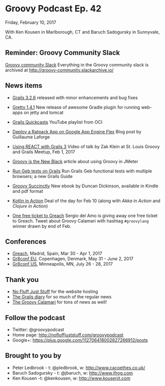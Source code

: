 # Groovy Podcast Ep. 42

Friday, February 10, 2017

With Ken Kousen in Marlborough, CT and Baruch Sadogursky in Sunnyvale, CA.

## Reminder: Groovy Community Slack

[Groovy community Slack](https://groovycommunity.com/) Everything in the Groovy community slack is archived at http://groovy-community.slackarchive.io/

## News items

* [Grails 3.2.6](https://github.com/grails/grails-core/releases/tag/v3.2.6) released with minor enhancements and bug fixes
* [Gretty 1.4.1](https://github.com/akhikhl/gretty) New release of awesome Gradle plugin for running web-apps on jetty and tomcat

* [Grails Quickcasts](https://www.youtube.com/playlist?list=PLI74De5M9T73uH3WilDCePP2qfSDpMaGu) YouTube playlist from OCI
* [Deploy a Ratpack App on Google App Engine Flex](https://medium.com/google-cloud/deploy-a-ratpack-app-on-google-app-engine-flex-6ab59a90f6cf#.31n9kyxx3) Blog post by Guillaume Laforge
* [Using REACT with Grails 3](https://www.youtube.com/watch?v=xMdb21FUcao) Video of talk by Zak Klein at St. Louis Groovy and Grails Meetup, Feb 1, 2017
* [Groovy is the New Black](https://www.blazemeter.com/blog/groovy-new-black) article about using Groovy in JMeter
* [Run Geb tests on Grails](http://guides.grails.org/grails-geb-multiple-browsers/guide/index.html) Run Grails Geb functional tests with multiple browsers; a new Grails Guide
* [Groovy Succinctly](https://www.syncfusion.com/resources/techportal/details/ebooks/groovy_succinctly) New ebook by Duncan Dickinson, available in Kindle and pdf format
* [Kotlin in Action](https://www.manning.com/dotd?utm_source=twitter&utm_campaign=deal_of_the_day_february_2017) Deal of the day for Feb 10 (along with _Akka in Action_ and _Clojure in Action_)

* [One free ticket to Greach](https://twitter.com/sdelamo/status/829227036598214656) Sergio del Amo is giving away one free ticket to Greach. Tweet about Groovy Calamari with hashtag `#groovylang` winner drawn by end of Feb.

## Conferences

* [Greach](http://greachconf.com/), Madrid, Spain, Mar 30 - Apr 1, 2017
* [Gr8conf EU](http://gr8conf.eu), Copenhagen, Denmark, May 31 - June 2, 2017
* [Gr8conf US](http://gr8conf.us), Minneapolis, MN, July 26 - 28, 2017

## Thank you

* [No Fluff Just Stuff](https://nofluffjuststuff.com/home/main) for the website hosting
* [The Grails diary](http://grydeske.net/news) for so much of the regular news
* [The Groovy Calamari](http://groovycalamari.com/) for tons of news as well!

## Follow the podcast

* Twitter: @groovypodcast
* Home page: http://nofluffjuststuff.com/groovypodcast
* Google+: https://plus.google.com/112706418002827266912/posts

## Brought to you by

* Peter Ledbrook - t: @pledbrook, w: http://www.cacoethes.co.uk/
* Baruch Sadogursky - t: @jbaruch, w: http://www.jfrog.com
* Ken Kousen -t: @kenkousen, w: http://www.kousenit.com
